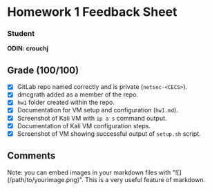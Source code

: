 # Homework 1 Feedback Sheet

### Student

**ODIN: crouchj**

## Grade (100/100)

- [x] GitLab repo named correctly and is private (`netsec-<CECS>`).
- [x] dmcgrath added as a member of the repo.
- [x] `hw1` folder created within the repo.
- [x] Documentation for VM setup and configuration (`hw1.md`).
- [x] Screenshot of Kali VM with `ip a s` command output.
- [x] Documentation of Kali VM configuration steps.
- [x] Screenshot of VM showing successful output of `setup.sh` script.

## Comments

Note: you can embed images in your markdown files with "\!\[\]\(/path/to/yourimage.png\)". This is a very useful feature of markdown.